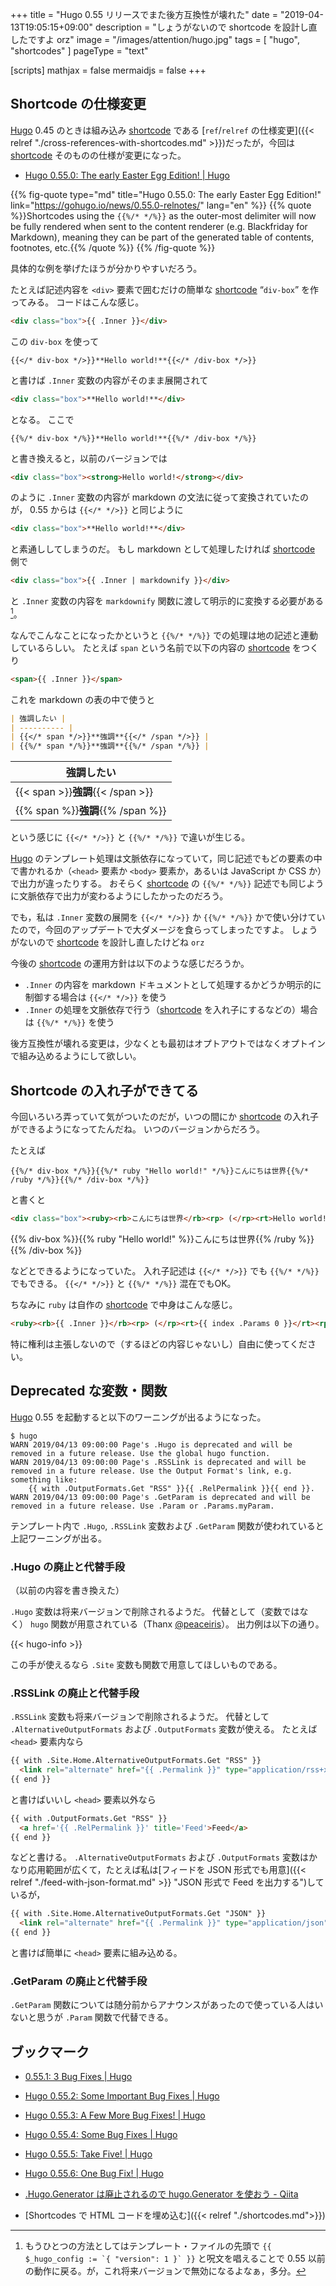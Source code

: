 +++
title = "Hugo 0.55 リリースでまた後方互換性が壊れた"
date = "2019-04-13T19:05:15+09:00"
description = "しょうがないので shortcode を設計し直したですよ orz"
image = "/images/attention/hugo.jpg"
tags = [ "hugo", "shortcodes" ]
pageType = "text"

[scripts]
  mathjax = false
  mermaidjs = false
+++

## Shortcode の仕様変更

[Hugo] 0.45 のときは組み込み [shortcode] である [`ref`/`relref` の仕様変更]({{< relref "./cross-references-with-shortcodes.md" >}})だったが，今回は [shortcode] そのものの仕様が変更になった。

- [Hugo 0.55.0: The early Easter Egg Edition! | Hugo](https://gohugo.io/news/0.55.0-relnotes/)

{{% fig-quote type="md" title="Hugo 0.55.0: The early Easter Egg Edition!" link="https://gohugo.io/news/0.55.0-relnotes/" lang="en" %}}
{{% quote %}}Shortcodes using the `{{%/* */%}}` as the outer-most delimiter will now be fully rendered when sent to the content renderer (e.g. Blackfriday for Markdown), meaning they can be part of the generated table of contents, footnotes, etc.{{% /quote %}}
{{% /fig-quote %}}

具体的な例を挙げたほうが分かりやすいだろう。

たとえば記述内容を `<div>` 要素で囲むだけの簡単な [shortcode] “`div-box`” を作ってみる。
コードはこんな感じ。

```html
<div class="box">{{ .Inner }}</div>
```

この `div-box` を使って

```text
{{</* div-box */>}}**Hello world!**{{</* /div-box */>}}
```
 
と書けば `.Inner` 変数の内容がそのまま展開されて

```html
<div class="box">**Hello world!**</div>
```

となる。
ここで

```text
{{%/* div-box */%}}**Hello world!**{{%/* /div-box */%}}
```

と書き換えると，以前のバージョンでは

```html
<div class="box"><strong>Hello world!</strong></div>
```

のように `.Inner` 変数の内容が markdown の文法に従って変換されていたのが， 0.55 からは `{{</* */>}}` と同じように

```html
<div class="box">**Hello world!**</div>
```

と素通ししてしまうのだ。
もし markdown として処理したければ [shortcode] 側で

```html
<div class="box">{{ .Inner | markdownify }}</div>
```

と `.Inner` 変数の内容を `markdownify` 関数に渡して明示的に変換する必要がある[^c1]。

[^c1]: もうひとつの方法としてはテンプレート・ファイルの先頭で ``{{ $_hugo_config := `{ "version": 1 }` }}`` と呪文を唱えることで 0.55 以前の動作に戻る。が，これ将来バージョンで無効になるよなぁ，多分。

なんでこんなことになったかというと `{{%/* */%}}` での処理は地の記述と連動しているらしい。
たとえば `span` という名前で以下の内容の [shortcode] をつくり

```html
<span>{{ .Inner }}</span>
```

これを markdown の表の中で使うと

```markdown
| 強調したい |
| ---------- |
| {{</* span */>}}**強調**{{</* /span */>}} |
| {{%/* span */%}}**強調**{{%/* /span */%}} |
```

| 強調したい                         |
| ---------------------------------- |
| {{< span >}}**強調**{{< /span >}} |
| {{% span %}}**強調**{{% /span %}}  |

という感じに `{{</* */>}}` と `{{%/* */%}}` で違いが生じる。

[Hugo] のテンプレート処理は文脈依存になっていて，同じ記述でもどの要素の中で書かれるか（`<head>` 要素か `<body>` 要素か，あるいは JavaScript か CSS か）で出力が違ったりする。
おそらく [shortcode] の `{{%/* */%}}` 記述でも同じように文脈依存で出力が変わるようにしたかったのだろう。

でも，私は `.Inner` 変数の展開を `{{</* */>}}` か `{{%/* */%}}` かで使い分けていたので，今回のアップデートで大ダメージを食らってしまったですよ。
しょうがないので [shortcode] を設計し直したけどね `orz`

今後の [shortcode] の運用方針は以下のような感じだろうか。

- `.Inner` の内容を markdown ドキュメントとして処理するかどうか明示的に制御する場合は `{{</* */>}}` を使う
- `.Inner` の処理を文脈依存で行う（[shortcode] を入れ子にするなどの）場合は `{{%/* */%}}` を使う

後方互換性が壊れる変更は，少なくとも最初はオプトアウトではなくオプトインで組み込めるようにして欲しい。

## Shortcode の入れ子ができてる

今回いろいろ弄っていて気がついたのだが，いつの間にか [shortcode] の入れ子ができるようになってたんだね。
いつのバージョンからだろう。

たとえば

```text
{{%/* div-box */%}}{{%/* ruby "Hello world!" */%}}こんにちは世界{{%/* /ruby */%}}{{%/* /div-box */%}}
```

と書くと

```html
<div class="box"><ruby><rb>こんにちは世界</rb><rp> (</rp><rt>Hello world!</rt><rp>) </rp></ruby></div>
```

{{% div-box %}}{{% ruby "Hello world!" %}}こんにちは世界{{% /ruby %}}{{% /div-box %}}

などとできるようになっていた。
入れ子記述は `{{</* */>}}` でも `{{%/* */%}}` でもできる。
`{{</* */>}}` と `{{%/* */%}}` 混在でもOK。

ちなみに `ruby` は自作の [shortcode] で中身はこんな感じ。

```html
<ruby><rb>{{ .Inner }}</rb><rp> (</rp><rt>{{ index .Params 0 }}</rt><rp>) </rp></ruby>
```

特に権利は主張しないので（するほどの内容じゃないし）自由に使ってください。

## Deprecated な変数・関数

[Hugo] 0.55 を起動すると以下のワーニングが出るようになった。

```text
$ hugo
WARN 2019/04/13 09:00:00 Page's .Hugo is deprecated and will be removed in a future release. Use the global hugo function.
WARN 2019/04/13 09:00:00 Page's .RSSLink is deprecated and will be removed in a future release. Use the Output Format's link, e.g. something like:
    {{ with .OutputFormats.Get "RSS" }}{{ .RelPermalink }}{{ end }}.
WARN 2019/04/13 09:00:00 Page's .GetParam is deprecated and will be removed in a future release. Use .Param or .Params.myParam.
```

テンプレート内で `.Hugo`, `.RSSLink` 変数および `.GetParam` 関数が使われていると上記ワーニングが出る。

### .Hugo の廃止と代替手段

（以前の内容を書き換えた）

`.Hugo` 変数は将来バージョンで削除されるようだ。
代替として（変数ではなく） `hugo` 関数が用意されている（Thanx [@peaceiris](https://twitter.com/piris314/status/1117092823159853057)）。
出力例は以下の通り。

{{< hugo-info >}}

この手が使えるなら `.Site` 変数も関数で用意してほしいものである。

### .RSSLink の廃止と代替手段

`.RSSLink` 変数も将来バージョンで削除されるようだ。
代替として `.AlternativeOutputFormats` および `.OutputFormats` 変数が使える。
たとえば `<head>` 要素内なら

```html
{{ with .Site.Home.AlternativeOutputFormats.Get "RSS" }}
  <link rel="alternate" href="{{ .Permalink }}" type="application/rss+xml" title="{{ $.Site.Title | plainify }}">
{{ end }}
```

と書けばいいし `<head>` 要素以外なら

```html
{{ with .OutputFormats.Get "RSS" }}
  <a href='{{ .RelPermalink }}' title='Feed'>Feed</a>
{{ end }}
```

などと書ける。
`.AlternativeOutputFormats` および `.OutputFormats` 変数はかなり応用範囲が広くて，たとえば私は[フィードを JSON 形式でも用意]({{< relref "./feed-with-json-format.md" >}} "JSON 形式で Feed を出力する")しているが，

```html
{{ with .Site.Home.AlternativeOutputFormats.Get "JSON" }}
  <link rel="alternate" href="{{ .Permalink }}" type="application/json" title="{{ $.Site.Title | plainify }}">
{{ end }}
```

と書けば簡単に `<head>` 要素に組み込める。

### .GetParam の廃止と代替手段

`.GetParam` 関数については随分前からアナウンスがあったので使っている人はいないと思うが `.Param` 関数で代替できる。

## ブックマーク

- [0.55.1: 3 Bug Fixes | Hugo](https://gohugo.io/news/0.55.1-relnotes/)
- [Hugo 0.55.2: Some Important Bug Fixes | Hugo](https://gohugo.io/news/0.55.2-relnotes/)
- [Hugo 0.55.3: A Few More Bug Fixes! | Hugo](https://gohugo.io/news/0.55.3-relnotes/)
- [Hugo 0.55.4: Some Bug Fixes | Hugo](https://gohugo.io/news/0.55.4-relnotes/)
- [Hugo 0.55.5: Take Five! | Hugo](https://gohugo.io/news/0.55.5-relnotes/)
- [Hugo 0.55.6: One Bug Fix! | Hugo](https://gohugo.io/news/0.55.6-relnotes/)

- [.Hugo.Generator は廃止されるので hugo.Generator を使おう - Qiita](https://qiita.com/peaceiris/items/b6d611e184b2f28cc0ab)

- [Shortcodes で HTML コードを埋め込む]({{< relref "./shortcodes.md">}})

[Hugo]: https://gohugo.io/ "The world’s fastest framework for building websites | Hugo"
[shortcode]: https://gohugo.io/extras/shortcodes/ "Shortcodes | Hugo"
